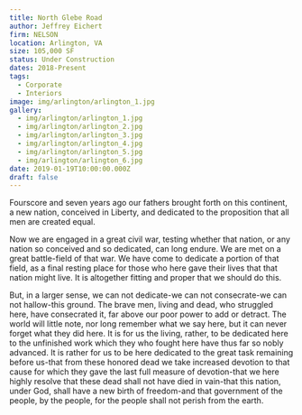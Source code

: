 ```yaml
---
title: North Glebe Road
author: Jeffrey Eichert
firm: NELSON
location: Arlington, VA
size: 105,000 SF
status: Under Construction
dates: 2018-Present
tags:
  - Corporate
  - Interiors
image: img/arlington/arlington_1.jpg
gallery:
  - img/arlington/arlington_1.jpg
  - img/arlington/arlington_2.jpg
  - img/arlington/arlington_3.jpg
  - img/arlington/arlington_4.jpg
  - img/arlington/arlington_5.jpg
  - img/arlington/arlington_6.jpg
date: 2019-01-19T10:00:00.000Z
draft: false
---
```


Fourscore and seven years ago our fathers brought forth on this continent, a new nation, conceived in Liberty, and dedicated to the proposition that all men are created equal.

Now we are engaged in a great civil war, testing whether that nation, or any nation so conceived and so dedicated, can long endure. We are met on a great battle-field of that war. We have come to dedicate a portion of that field, as a final resting place for those who here gave their lives that that nation might live. It is altogether fitting and proper that we should do this.

But, in a larger sense, we can not dedicate-we can not consecrate-we can not hallow-this ground. The brave men, living and dead, who struggled here, have consecrated it, far above our poor power to add or detract. The world will little note, nor long remember what we say here, but it can never forget what they did here. It is for us the living, rather, to be dedicated here to the unfinished work which they who fought here have thus far so nobly advanced. It is rather for us to be here dedicated to the great task remaining before us-that from these honored dead we take increased devotion to that cause for which they gave the last full measure of devotion-that we here highly resolve that these dead shall not have died in vain-that this nation, under God, shall have a new birth of freedom-and that government of the people, by the people, for the people shall not perish from the earth.
